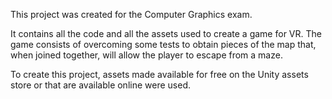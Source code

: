 This project was created for the Computer Graphics exam.

It contains all the code and all the assets used to create a game for VR. The game consists of overcoming some tests to obtain pieces of the map that, when joined together, will allow the player to escape from a maze.

To create this project, assets made available for free on the Unity assets store or that are available online were used.
